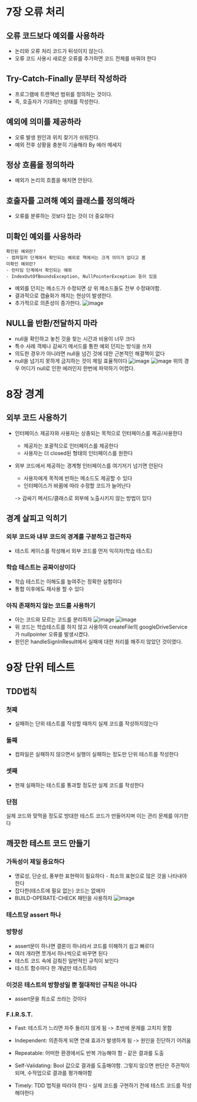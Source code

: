 # 7장 오류 처리

## 오류 코드보다 예외를 사용하라
- 논리와 오류 처리 코드가 뒤섞이지 않는다.
- 오류 코드 사용시 새로운 오류를 추가하면 코드 전체를 바꿔야 한다

## Try-Catch-Finally 문부터 작성하라
- 프로그램에 트랜잭션 범위를 정의하는 것이다.
- 즉, 호출자가 기대하는 상태를 작성한다.

## 예외에 의미를 제공하라
- 오류 발생 원인과 위치 찾기가 쉬워진다.
- 예외 전후 상황을 충분히 기술해라
By 에러 메세지

## 정상 흐름을 정의하라
- 예외가 논리의 흐름을 해치면 안된다.

## 호출자를 고려해 예외 클래스를 정의해라
- 오류를 분류하는 것보다 잡는 것이 더 중요하다

## 미확인 예외를 사용하라
    확인된 예외란?
    - 컴파일러 단계에서 확인되는 예외로 책에서는 크게 의미가 없다고 봄
    미확인 예외란?
    - 런타임 단계에서 확인되는 예외
    - IndexOutOfBoundsException, NullPointerException 등이 있음

- 예외를 던지는 메소드가 수정되면 상
위 메소드들도 전부 수정돼야함.
- 결과적으로 캡슐화가 깨지는 현상이
발생한다.
- 추가적으로 의존성이 증가한다.
![image](/images/chapter7%2C8%2C9/7%EC%9E%A5.%EC%98%A4%EB%A5%98%EC%B2%98%EB%A6%AC.png)

## NULL을 반환/전달하지 마라
- null을 확인하고 놓친 것을 찾는 시간과 비용이 너무 크다
-  특수 사례 객체나 감싸기 메서드를 통한 예외 던지는 방식을 쓰자
- 의도한 경우가 아니라면 null을 넘긴 것에 대한 근본적인 해결책이 없다
- null을 넘기지 못하게 금지하는 것이 제일 효율적이다
![image](/images/chapter7%2C8%2C9/%EC%98%88%EC%8B%9C%20%EC%BD%94%EB%93%9C.png)
![image](/images/chapter7%2C8%2C9/%EC%97%90%EB%9F%AC%20%ED%91%9C%EC%8B%9C%20%EB%9D%BC%EC%9D%B8.png)
위의 경우 어디가 null로 인한 에러인지 한번에 파악하기 어렵다.

# 8장 경계
## 외부 코드 사용하기
- 인터페이스 제공자와 사용자는 상충되는 목적으로 인터페이스를 제공/사용한다
    - 제공자는 포괄적으로 인터페이스를 제공한다
    - 사용자는 더 closed된 형태의 인터페이스를 원한다
- 외부 코드에서 제공하는 경계형 인터페이스를 여기저기 넘기면 안된다
    - 사용자에게 목적에 반하는 메소드도 제공할 수 있다
    - 인터페이스가 바뀜에 따라 수정할 코드가 늘어난다

    -> 감싸기 메서드/클래스로 외부에 노출시키지 않는 방법이 있다
## 경계 살피고 익히기
### 외부 코드와 내부 코드의 경계를 구분하고 접근하자
- 테스트 케이스를 작성해서 외부 코드를 먼저 익히자(학습 테스트)

### 학습 테스트는 공짜이상이다
- 학습 테스트는 이해도를 높여주는
정확한 실험이다
- 통합 이후에도 재사용 할 수 있다

### 아직 존재하지 않는 코드를 사용하기
- 아는 코드와 모르는 코드를 분리하자
![image](/images/chapter7%2C8%2C9/7%EC%9E%A5.%20%EC%98%88%EC%8B%9C%EC%BD%94%EB%93%9C2.png)
![image](/images/chapter7%2C8%2C9/7%EC%9E%A5.%EC%98%88%EC%8B%9C%20%EC%BD%94%EB%93%9C%203.png)
- 위 코드는 학습테스트를 하지 않고 사용하여 createFile의 googleDriveService가 nullpointer 오류를 발생시켰다.
- 원인은 handleSignInResult에서 실패에 대한 처리를 해주지 않았던 것이였다.

# 9장 단위 테스트
## TDD법칙
### 첫째
- 실패하는 단위 테스트를 작성할 때까지 실제 코드를 작성하지않는다
### 둘째
- 컴파일은 실패하지 않으면서 실행이 실패하는 정도만 단위 테스트를 작성한다
### 셋째
- 현재 실패하는 테스트를 통과할 정도만 실제 코드를 작성한다
### 단점
실제 코드와 맞먹을 정도로 방대한 테스트 코드가 만들어지며 이는 관리 문제를 야기한다

## 깨끗한 테스트 코드 만들기
### 가독성이 제일 중요하다
- 명료성, 단순성, 풍부한 표현력이 필요하다 - 최소의 표현으로 많은 것을 나타내야 한다
- 잡다한(테스트에 필요 없는) 코드는 없애자
- BUILD-OPERATE-CHECK 패턴을 사용하자
![image](/images/chapter7%2C8%2C9/7%EC%9E%A5.%20%EC%98%88%EC%8B%9C%EC%BD%94%EB%93%9C%203.jpg)
### 테스트당 assert 하나
### 방향성
- assert문이 하나면 결론이 하나라서 코드를 이해하기 쉽고 빠르다
- 여러 개라면 쪼개서 하나씩으로 바꾸면 된다
- 테스트 코드 속에 감춰진 일반적인 규칙이 보인다
- 테스트 함수마다 한 개념만 테스트하라

### 이것은 테스트의 방향성일 뿐 절대적인 규칙은 아니다
- assert문을 최소로 쓰라는 것이다

### F.I.R.S.T.
- Fast: 테스트가 느리면 자주 돌리지 않게 됨 -> 초반에 문제를 고치지 못함

- Independent: 의존하게 되면 연쇄 효과가 발생하게 됨 -> 원인을 진단하기 어려움

- Repeatable: 어떠한 환경에서도 반복 가능해야 함 - 같은 결과를 도출

- Self-Validating: Bool 값으로 결과를 도출해야함. 그렇지 않으면 판단은 주관적이 되며, 수작업으로 결과를 평가해야함

- Timely: TDD 법칙을 따라야 한다 - 실제 코드를 구현하기 전에 테스트 코드를 작성해야한다